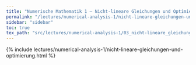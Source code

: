 ```yaml
---
title: "Numerische Mathematik 1 – Nicht-lineare Gleichungen und Optimierung"
permalink: "/lectures/numerical-analysis-1/nicht-lineare-gleichungen-und-optimierung.html"
sidebar: "sidebar"
toc: true
tex_path: "src/lectures/numerical-analysis-1/03_nicht-lineare_gleichungen_und_optimierung.tex"
---
```


{% include lectures/numerical-analysis-1/nicht-lineare-gleichungen-und-optimierung.html %}